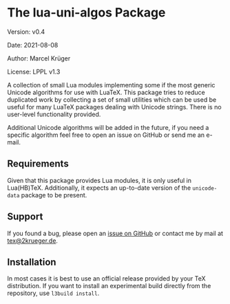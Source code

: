 # The lua-uni-algos Package

Version: v0.4

Date: 2021-08-08

Author: Marcel Krüger

License: LPPL v1.3

A collection of small Lua modules implementing some if the most generic Unicode algorithms for use with LuaTeX.
This package tries to reduce duplicated work by collecting a set of small utilities which can be used be useful for many LuaTeX packages dealing with Unicode strings.
There is no user-level functionality provided.

Additional Unicode algorithms will be added in the future, if you need a specific algorithm feel free to open an issue on GitHub or send me an e-mail.


## Requirements

Given that this package provides Lua modules, it is only useful in Lua(HB)TeX.
Additionally, it expects an up-to-date version of the `unicode-data` package to be present.


## Support
If you found a bug, please open an [issue on GitHub](https://github.com/zauguin/lua-uni-algos/issues) or contact me by mail at <tex@2krueger.de>.

## Installation

In most cases it is best to use an official release provided by your TeX distribution.
If you want to install an experimental build directly from the repository, use `l3build install`.
